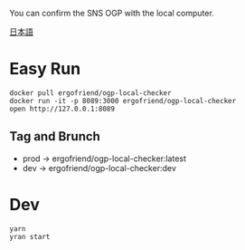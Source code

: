 You can confirm the SNS OGP with the local computer.

[日本語](https://github.com/ErgoFriend/ogp-local-checker/blob/master/README.ja.md)

# Easy Run
```
docker pull ergofriend/ogp-local-checker
docker run -it -p 8089:3000 ergofriend/ogp-local-checker
open http://127.0.0.1:8089
```

## Tag and Brunch
- prod -> ergofriend/ogp-local-checker:latest
- dev -> ergofriend/ogp-local-checker:dev

# Dev
```
yarn
yran start
```
